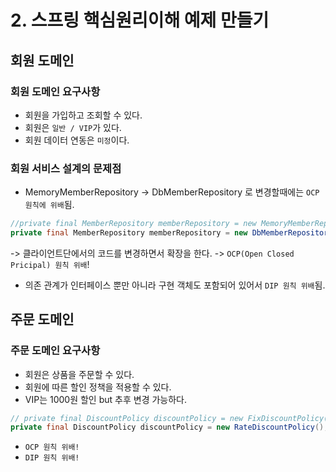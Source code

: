 # 2. 스프링 핵심원리이해 예제 만들기

## 회원 도메인 
### 회원 도메인 요구사항
- 회원을 가입하고 조회할 수 있다.
- 회원은 `일반 / VIP`가 있다.
- 회원 데이터 연동은 `미정`이다.

### 회원 서비스 설계의 문제점
-  MemoryMemberRepository  -> DbMemberRepository 로 변경할때에는 `OCP 원칙에 위배`됨.

```java
//private final MemberRepository memberRepository = new MemoryMemberRepository();
private final MemberRepository memberRepository = new DbMemberRepository();
```
-> 클라이언트단에서의 코드를 변경하면서 확장을 한다.
-> `OCP(Open Closed Pricipal) 원칙 위배`!

- 의존 관계가 인터페이스 뿐만 아니라 구현 객체도 포함되어 있어서 `DIP 원칙 위배`됨.

## 주문 도메인 
### 주문 도메인 요구사항
- 회원은 상품을 주문할 수 있다.
- 회원에 따른 할인 정책을 적용할 수 있다.
- VIP는 1000원 할인 but 추후 변경 가능하다.

```java
// private final DiscountPolicy discountPolicy = new FixDiscountPolicy();
private final DiscountPolicy discountPolicy = new RateDiscountPolicy();
```
- `OCP 원칙 위배!`
- `DIP 원칙 위배!`





